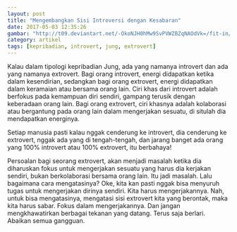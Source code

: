 ```yaml
---
layout: post
title: "Mengembangkan Sisi Introversi dengan Kesabaran"
date: 2017-05-03 12:35:26
gambar: "http://t09.deviantart.net/-OkoNJH0hMw9SvPVWZBZqNAOdVk=/fit-in/700x350/filters:fixed_height%28100,100%29:origin%28%29/pre01/4563/th/pre/i/2014/048/1/4/colourful_life_by_davinsky-d6dcre0.jpg"
category: artikel
tags: [kepribadian, introvert, jung, extrovert]
---
```







Kalau dalam tipologi kepribadian Jung, ada yang namanya introvert dan ada yang namanya extrovert. Bagi orang introvert, energi didapatkan ketika dalam kesendirian, sedangkan bagi orang extrovert, energi didapatkan dalam keramaian atau bersama orang lain. Ciri khas dari introvert adalah berfokus pada kemampuan diri sendiri, gampang terusik dengan keberadaan orang lain. Bagi orang extrovert, ciri khasnya adalah kolaborasi atau bergantung pada orang lain dalam mengerjakan sesuatu, di situlah dia mendapatkan energinya.

Setiap manusia pasti kalau nggak cenderung ke introvert, dia cenderung ke extrovert, nggak ada yang di tengah-tengah, dan jarang banget ada orang yang 100% introvert atau 100% extrovert, itu berbahaya!

Persoalan bagi seorang extrovert, akan menjadi masalah ketika dia diharuskan fokus untuk mengerjakan sesuatu yang harus dia kerjakan sendiri, bukan berkolaborasi bersama orang lain. Itu jadi masalah. Lalu bagaimana cara mengatasinya? Oke, kita kan pasti nggak bisa menyuruh tugas untuk mengerjakan dirinya sendiri. Kita harus mengerjakannya. Nah, untuk bisa mengatasinya, mengatasi sisi extrovert kita yang berontak, maka kita harus sabar. Fokus dalam mengerjakannya. Dan jangan mengkhawatirkan berbagai tekanan yang datang. Terus saja berlari. Abaikan semua gangguan.